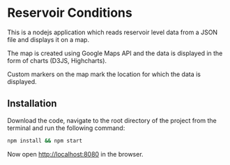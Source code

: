 # Reservoir Conditions

This is a nodejs application which reads reservoir level data from a JSON file and displays it on a map.

The map is created using Google Maps API and the data is displayed in the form of charts (D3JS, Highcharts).

Custom markers on the map mark the location for which the data is displayed.

## Installation

Download the code, navigate to the root directory of the project from the terminal and run the following command:
```sh
npm install && npm start
```
Now open
[http://localhost:8080](http://localhost:8080)
in the browser.
